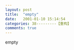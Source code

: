 ```yaml
---
layout: post
title:  "empty"
date:   2001-01-10 15:14:54
categories: 38---------【重构】
comments: true
---
```

empty
